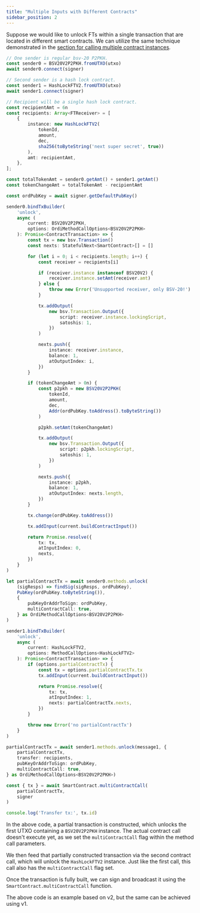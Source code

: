 ```yaml
---
title: "Multiple Inputs with Different Contracts"
sidebar_position: 2
---
```


Suppose we would like to unlock FTs within a single transaction that are located in different smart contracts. We can utilize the same technique demonstrated in the [section for calling multiple contract instances](../../advanced/how-to-call-multiple-contracts.md).

```ts
// One sender is regular bsv-20 P2PKH.
const sender0 = BSV20V2P2PKH.fromUTXO(utxo)
await sender0.connect(signer)

// Second sender is a hash lock contract.
const sender1 = HashLockFTV2.fromUTXO(utxo)
await sender1.connect(signer)

// Recipient will be a single hash lock contract.
const recipientAmt = 6n
const recipients: Array<FTReceiver> = [
    {
        instance: new HashLockFTV2(
            tokenId,
            amount,
            dec,
            sha256(toByteString('next super secret', true))
        ),
        amt: recipientAmt,
    },
];

const totalTokenAmt = sender0.getAmt() + sender1.getAmt()
const tokenChangeAmt = totalTokenAmt - recipientAmt

const ordPubKey = await signer.getDefaultPubKey()

sender0.bindTxBuilder(
    'unlock',
    async (
        current: BSV20V2P2PKH,
        options: OrdiMethodCallOptions<BSV20V2P2PKH>
    ): Promise<ContractTransaction> => {
        const tx = new bsv.Transaction()
        const nexts: StatefulNext<SmartContract>[] = []

        for (let i = 0; i < recipients.length; i++) {
            const receiver = recipients[i]

            if (receiver.instance instanceof BSV20V2) {
                receiver.instance.setAmt(receiver.amt)
            } else {
                throw new Error('Unsupported receiver, only BSV-20!')
            }

            tx.addOutput(
                new bsv.Transaction.Output({
                    script: receiver.instance.lockingScript,
                    satoshis: 1,
                })
            )

            nexts.push({
                instance: receiver.instance,
                balance: 1,
                atOutputIndex: i,
            })
        }

        if (tokenChangeAmt > 0n) {
            const p2pkh = new BSV20V2P2PKH(
                tokenId,
                amount,
                dec,
                Addr(ordPubKey.toAddress().toByteString())
            )

            p2pkh.setAmt(tokenChangeAmt)

            tx.addOutput(
                new bsv.Transaction.Output({
                    script: p2pkh.lockingScript,
                    satoshis: 1,
                })
            )

            nexts.push({
                instance: p2pkh,
                balance: 1,
                atOutputIndex: nexts.length,
            })
        }

        tx.change(ordPubKey.toAddress())

        tx.addInput(current.buildContractInput())

        return Promise.resolve({
            tx: tx,
            atInputIndex: 0,
            nexts,
        })
    }
)

let partialContractTx = await sender0.methods.unlock(
    (sigResps) => findSig(sigResps, ordPubKey),
    PubKey(ordPubKey.toByteString()),
    {
        pubKeyOrAddrToSign: ordPubKey,
        multiContractCall: true,
    } as OrdiMethodCallOptions<BSV20V2P2PKH>
)

sender1.bindTxBuilder(
    'unlock',
    async (
        current: HashLockFTV2,
        options: MethodCallOptions<HashLockFTV2>
    ): Promise<ContractTransaction> => {
        if (options.partialContractTx) {
            const tx = options.partialContractTx.tx
            tx.addInput(current.buildContractInput())

            return Promise.resolve({
                tx: tx,
                atInputIndex: 1,
                nexts: partialContractTx.nexts,
            })
        }

        throw new Error('no partialContractTx')
    }
)

partialContractTx = await sender1.methods.unlock(message1, {
    partialContractTx,
    transfer: recipients,
    pubKeyOrAddrToSign: ordPubKey,
    multiContractCall: true,
} as OrdiMethodCallOptions<BSV20V2P2PKH>)

const { tx } = await SmartContract.multiContractCall(
    partialContractTx,
    signer
)

console.log('Transfer tx:', tx.id)
```

In the above code, a partial transaction is constructed, which unlocks the first UTXO containing a `BSV20V2P2PKH` instance. The actual contract call doesn't execute yet, as we set the `multiContractCall` flag within the method call parameters.

We then feed that partially constructed transaction via the second contract call, which will unlock the `HashLockFTV2` instance. Just like the first call, this call also has the `multiContractCall` flag set.

Once the transaction is fully built, we can sign and broadcast it using the `SmartContract.multiContractCall` function.

The above code is an example based on v2, but the same can be achieved using v1.
